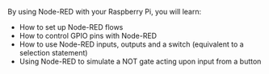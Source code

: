 By using Node-RED with your Raspberry Pi, you will learn:

- How to set up Node-RED flows
- How to control GPIO pins with Node-RED
- How to use Node-RED inputs, outputs and a switch (equivalent to a selection statement)
- Using Node-RED to simulate a NOT gate acting upon input from a button
